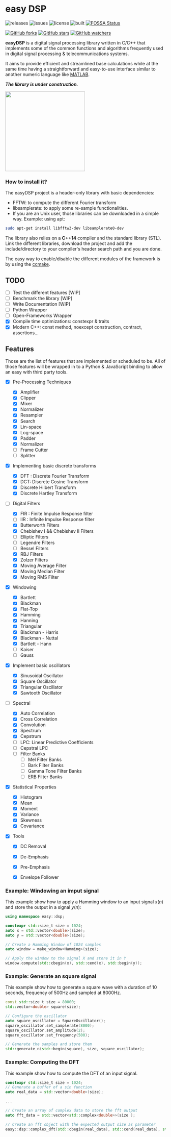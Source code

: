 # easy DSP

![releases](https://img.shields.io/github/tag/mohabouje/eDSP.svg)
![issues](https://img.shields.io/github/issues/mohabouje/eDSP.svg)
![license](https://img.shields.io/github/license/mohabouje/eDSP.svg)
![built](https://img.shields.io/badge/built%20with-GCC-6f62ba.svg)
[![FOSSA Status](https://app.fossa.io/api/projects/git%2Bgithub.com%2Fmohabouje%2FeDSP.svg?type=shield)](https://app.fossa.io/projects/git%2Bgithub.com%2Fmohabouje%2FeDSP?ref=badge_shield)

[![GitHub forks](https://img.shields.io/github/forks/mohabouje/eDSP.svg?style=social&label=Fork)]()
[![GitHub stars](https://img.shields.io/github/stars/mohabouje/eDSP.svg?style=social&label=Star)]()
[![GitHub watchers](https://img.shields.io/github/watchers/mohabouje/eDSP.svg?style=social&label=Watch)]()

**easyDSP** is a digital signal processing library written in C/C++ that implements some of the common functions and algorithms frequently used in digital signal processing & telecommunications systems. 

It aims to provide efficient and streamlined base calculations while at the same time having a straightforward and easy-to-use interface similar to another numeric language like [MATLAB](https://www.mathworks.com/products/matlab.html). 

***The library is under construction.***

<img src="https://openclipart.org/image/2400px/svg_to_png/293844/under-construction_geek_man_01.png" width="250">

### How to install it?

The easyDSP project is a header-only library with basic dependencies:

- FFTW: to compute the different Fourier transform
- libsamplerate: to apply some re-sample functionalities.
- If you are an Unix user, those libraries can be downloaded in a simple way. Example: using apt:

```bash
sudo apt-get install libfftw3-dev libsamplerate0-dev
```

The library also relies on a **C++14** compiler and the standard library (STL). Link the different libraries,  download the project and add the include/directory to  your compiler's header search path and you are done.

The easy way to enable/disable the different modules of the framework is by using the [ccmake](https://cmake.org/cmake/help/v3.0/manual/ccmake.1.html).

## TODO
- [ ] Test the different features [WIP]
- [ ] Benchmark the library [WIP]
- [ ] Write Documentation [WIP]
- [ ] Python Wrapper
- [ ] Open-Frameworks Wrapper
- [x] Compile time optimizations: constexpr & traits
- [x] Modern C++: const method, noexcept construction, contract, assertions...

## Features

Those are the list of features that are implemented or scheduled to be. All of those features will be wrapped in to a Python & JavaScript binding to allow an easy with third party tools.

- [x] Pre-Processing Techniques
  - [x] Amplifier
  - [x] Clipper
  - [x] Mixer
  - [x] Normalizer
  - [x] Resampler
  - [x] Search
  - [x] Lin-space
  - [x] Log-space
  - [x] Padder
  - [x] Normalizer
  - [ ] Frame Cutter
  - [ ] Splitter

- [x] Implementing basic discrete transforms
  - [x] DFT : Discrete Fourier Transform
  - [x] DCT: Discrete Cosine Transform
  - [x] Discrete Hilbert Transform
  - [x] Discrete Hartley Transform

- [ ] Digital Filters
  - [x] FIR : Finite Impulse Response filter
  - [ ] IIR : Infinite Impulse Response filter
  - [x] Butterworth Filters
  - [x] Chebishev I && Chebishev II Filters
  - [ ] Elliptic Filters
  - [ ] Legendre Filters
  - [ ] Bessel Filters
  - [x] RBJ Filters
  - [x] Zolzer Filters
  - [x] Moving Average Filter
  - [x] Moving Median Filter
  - [x] Moving RMS Filter

- [x] Windowing 
  - [x] Bartlett
  - [x] Blackman
  - [x] Flat-Top
  - [x] Hamming
  - [x] Hanning
  - [x] Triangular
  - [x] Blackman - Harris
  - [x] Blackman - Nuttal
  - [x] Bartlett - Hann
  - [ ] Kaiser
  - [ ] Gauss

- [x] Implement basic oscillators
  - [x] Sinusoidal Oscillator
  - [x] Square Oscillator
  - [x] Triangular Oscillator
  - [x] Sawtooth Oscillator

- [ ] Spectral
  - [x] Auto Correlation
  - [x] Cross Correlation
  - [x] Convolution
  - [x] Spectrum
  - [x] Cepstrum
  - [ ] LPC: Linear Predictive Coefficients
  - [ ] Cepstral LPC
  - [ ] Filter Banks
    - [ ] Mel Filter Banks
    - [ ] Bark Filter Banks
    - [ ] Gamma Tone Filter Banks
    - [ ] ERB Filter Banks

- [x] Statistical Properties
  - [x] Histogram
  - [x] Mean
  - [x] Moment
  - [x] Variance
  - [x] Skewness
  - [x] Covariance

- [x] Tools

  - [x] DC Removal
  - [x] De-Emphasis
  - [x] Pre-Emphasis
  - [x] Envelope Follower

  	

### Example: Windowing an imput signal

This example show how to apply a Hamming window to an input signal $x(n)$ and store the output in a signal $y(n)$:

```c++
using namespace easy::dsp;

constexpr std::size_t size = 1024;
auto x = std::vector<double>(size);
auto y = std::vector<double>(size);

// Create a Hamming Window of 1024 samples
auto window = make_window<Hamming>(size);

// Apply the window to the signal X and store it in Y
window.compute(std::cbegin(x), std::cend(x), std::begin(y));
```

### Example: Generate an square signal

This example show how to generate a square wave with a duration of 10 seconds, frequency of 500Hz and sampled at 8000Hz.

```c++
const std::size_t size = 80000;
std::vector<double> square(size);

// Configure the oscillator
auto square_oscillator = SquareOscillator();
square_oscillator.set_samplerate(8000);
square_oscillator.set_amplitude(2);
square_oscillator.set_frequency(500);

// Generate the samples and store them
std::generate_n(std::begin(square), size, square_oscillator); 
```

### Example: Computing the DFT

This example show how to compute the DFT of an input signal.

```c++
constexpr std::size_t size = 1024;
// Generate a buffer of a sin function
auto real_data = std::vector<double>(size);

...

// Create an array of complex data to store the fft output
auto fft_data = std::vector<std::complex<double>>(size );

// Create an fft object with the expected output size as parameter
easy::dsp::complex_dft(std::cbegin(real_data), std::cend(real_data), std::begin(fft_data));
```

